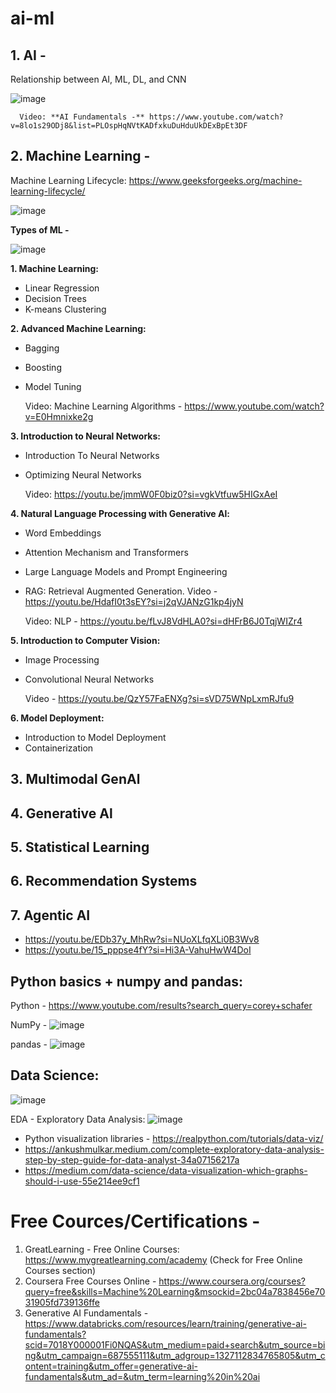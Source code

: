 # ai-ml

## 1. **AI -**

   Relationship between AI, ML, DL, and CNN

   ![image](https://github.com/user-attachments/assets/8cb6afc1-ff8b-41f8-aa1d-2c35be9b2e02)

      Video: **AI Fundamentals -** https://www.youtube.com/watch?v=8lo1s29ODj8&list=PLOspHqNVtKADfxkuDuHduUkDExBpEt3DF

## 2. **Machine Learning -**

   Machine Learning Lifecycle: https://www.geeksforgeeks.org/machine-learning-lifecycle/

   ![image](https://github.com/user-attachments/assets/44c0873b-6695-49ed-a1bb-64d935166252)

   **Types of ML -**

   ![image](https://github.com/user-attachments/assets/2037b7b8-62f5-4b54-b3a8-c8be852cf054)

   **1. Machine Learning:**
   - Linear Regression
   - Decision Trees
   - K-means Clustering

   **2. Advanced Machine Learning:**
   - Bagging
   - Boosting
   - Model Tuning
  
      Video: Machine Learning Algorithms - https://www.youtube.com/watch?v=E0Hmnixke2g
  
   **3. Introduction to Neural Networks:**
   - Introduction To Neural Networks
   - Optimizing Neural Networks
   
      Video: https://youtu.be/jmmW0F0biz0?si=vgkVtfuw5HIGxAeI

   **4. Natural Language Processing with Generative Al:**
   - Word Embeddings
   - Attention Mechanism and Transformers
   - Large Language Models and Prompt Engineering
   - RAG: Retrieval Augmented Generation. Video - https://youtu.be/HdafI0t3sEY?si=j2qVJANzG1kp4jyN
   
      Video: NLP - https://youtu.be/fLvJ8VdHLA0?si=dHFrB6J0TqjWIZr4
  
   **5. Introduction to Computer Vision:**
   - Image Processing
   - Convolutional Neural Networks
   
      Video - https://youtu.be/QzY57FaENXg?si=sVD75WNpLxmRJfu9
  
   **6. Model Deployment:**
   - Introduction to Model Deployment
   - Containerization


## 3. Multimodal GenAl

## 4. Generative Al

## 5. Statistical Learning

## 6. Recommendation Systems

## 7. Agentic AI 
   - https://youtu.be/EDb37y_MhRw?si=NUoXLfqXLi0B3Wv8
   - https://youtu.be/15_pppse4fY?si=Hi3A-VahuHwW4DoI

## Python basics + numpy and pandas:
   Python - https://www.youtube.com/results?search_query=corey+schafer
   
   NumPy - ![image](https://github.com/user-attachments/assets/c720143d-9127-4622-994d-35767c44b449)

   pandas - ![image](https://github.com/user-attachments/assets/9e4cd06a-94a2-4f87-9017-2f0134949da1)

## Data Science:
  ![image](https://github.com/user-attachments/assets/58869cdd-6823-4b58-938e-ec32c7ec0567)

  EDA - Exploratory Data Analysis: ![image](https://github.com/user-attachments/assets/e94f9712-7e94-481d-b6de-c00754b4752c)

   - Python visualization libraries - https://realpython.com/tutorials/data-viz/
   - https://ankushmulkar.medium.com/complete-exploratory-data-analysis-step-by-step-guide-for-data-analyst-34a07156217a
   - https://medium.com/data-science/data-visualization-which-graphs-should-i-use-55e214ee9cf1 

# Free Cources/Certifications - 
1. GreatLearning - Free Online Courses: https://www.mygreatlearning.com/academy (Check for Free Online Courses section)
2. Coursera Free Courses Online - https://www.coursera.org/courses?query=free&skills=Machine%20Learning&msockid=2bc04a7838456e7031905fd739136ffe
3. Generative AI Fundamentals - https://www.databricks.com/resources/learn/training/generative-ai-fundamentals?scid=7018Y000001Fi0NQAS&utm_medium=paid+search&utm_source=bing&utm_campaign=687555111&utm_adgroup=1327112834765805&utm_content=training&utm_offer=generative-ai-fundamentals&utm_ad=&utm_term=learning%20in%20ai

